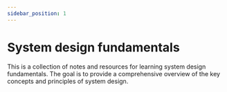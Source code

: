 ```yaml
---
sidebar_position: 1
---
```


# System design fundamentals
This is a collection of notes and resources for learning system design fundamentals. The goal is to provide a comprehensive overview of the key concepts and principles of system design.

